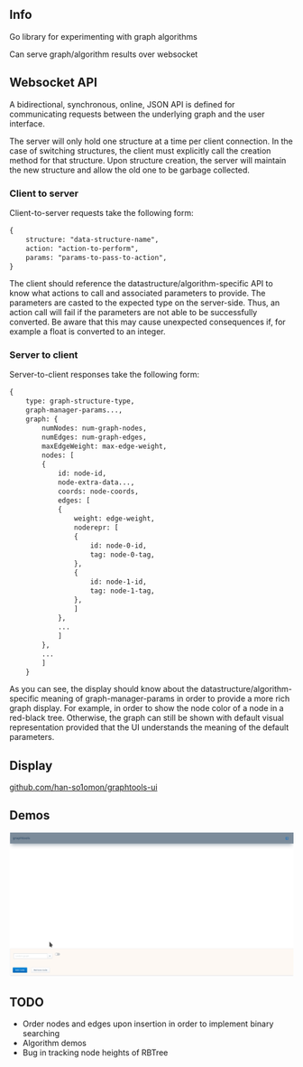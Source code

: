 ## Info
Go library for experimenting with graph algorithms

Can serve graph/algorithm results over websocket

## Websocket API
A bidirectional, synchronous, online, JSON API is defined for communicating
requests between the underlying graph and the user interface.

The server will only hold one structure at a time per client connection. In the
case of switching structures, the client must explicitly call the creation
method for that structure. Upon structure creation, the server will maintain the
new structure and allow the old one to be garbage collected.

### Client to server
Client-to-server requests take the following form:
```      
{
    structure: "data-structure-name",
    action: "action-to-perform",
    params: "params-to-pass-to-action",
}
```

The client should reference the datastructure/algorithm-specific API to know
what actions to call and associated parameters to provide. The parameters are
casted to the expected type on the server-side. Thus, an action call will fail
if the parameters are not able to be successfully converted. Be aware that this
may cause unexpected consequences if, for example a float is converted to an
integer.

### Server to client
Server-to-client responses take the following form:
```
{
    type: graph-structure-type,
    graph-manager-params...,
    graph: {
        numNodes: num-graph-nodes,
        numEdges: num-graph-edges,
        maxEdgeWeight: max-edge-weight,
        nodes: [
        {
            id: node-id,
            node-extra-data...,
            coords: node-coords,
            edges: [
            {
                weight: edge-weight,
                noderepr: [
                {
                    id: node-0-id,
                    tag: node-0-tag,
                },
                {
                    id: node-1-id,
                    tag: node-1-tag,
                },
                ]
            },
            ...
            ]
        },
        ...
        ]
    }
```

As you can see, the display should know about the
datastructure/algorithm-specific meaning of
graph-manager-params in order to provide a more rich graph display.
For example, in order to show the node color of a node in a red-black
tree. Otherwise, the graph can still be shown with default visual representation
provided that the UI understands the meaning of the default parameters.

## Display
[github.com/han-so1omon/graphtools-ui](https://github.com/han-so1omon/graphtools-ui)

## Demos
![](demos/rbtree-demo-2.gif)

## TODO
- Order nodes and edges upon insertion in order to implement binary searching
- Algorithm demos
- Bug in tracking node heights of RBTree
